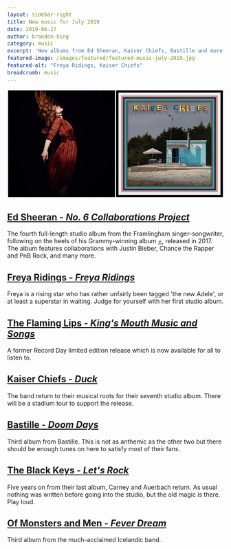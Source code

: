 ```yaml
---
layout: sidebar-right
title: New music for July 2019
date: 2019-06-27
author: brandon-king
category: music
excerpt: 'New albums from Ed Sheeran, Kaiser Chiefs, Bastille and more.'
featured-image: /images/featured/featured-music-july-2019.jpg
featured-alt: "Freya Ridings, Kaiser Chiefs"
breadcrumb: music
---
```


![Freya Ridings, Kaiser Chiefs](/images/featured/featured-music-july-2019.jpg)

## [Ed Sheeran - <cite>No. 6 Collaborations Project</cite>](https://suffolk.spydus.co.uk/cgi-bin/spydus.exe/ENQ/OPAC/BIBENQ?BRN=2616243)

The fourth full-length studio album from the Framlingham singer-songwriter, following on the heels of his Grammy-winning album [<cite>÷</cite>](https://suffolk.spydus.co.uk/cgi-bin/spydus.exe/ENQ/OPAC/BIBENQ?BRN=981783), released in 2017. The album features collaborations with Justin Bieber, Chance the Rapper and PnB Rock, and many more.

## [Freya Ridings - <cite>Freya Ridings</cite>](https://suffolk.spydus.co.uk/cgi-bin/spydus.exe/ENQ/OPAC/BIBENQ?BRN=2537220)

Freya is a rising star who has rather unfairly been tagged 'the new Adele', or at least a superstar in waiting. Judge for yourself with her first studio album.

## [The Flaming Lips - <cite>King's Mouth Music and Songs</cite>](https://suffolk.spydus.co.uk/cgi-bin/spydus.exe/ENQ/OPAC/BIBENQ?BRN=2600826)

A former Record Day limited edition release which is now available for all to listen to.

## [Kaiser Chiefs - <cite>Duck</cite>](https://suffolk.spydus.co.uk/cgi-bin/spydus.exe/ENQ/OPAC/BIBENQ?BRN=2619877)

The band return to their musical roots for their seventh studio album. There will be a stadium tour to support the release.

## [Bastille - <cite>Doom Days</cite>](https://suffolk.spydus.co.uk/cgi-bin/spydus.exe/ENQ/OPAC/BIBENQ?BRN=2606392)

Third album from Bastille. This is not as anthemic as the other two but there should be enough tunes on here to satisfy most of their fans.

## [The Black Keys - <cite>Let's Rock</cite>](https://suffolk.spydus.co.uk/cgi-bin/spydus.exe/ENQ/OPAC/BIBENQ?BRN=2602026)

Five years on from their last album, Carney and Auerbach return. As usual nothing was written before going into the studio, but the old magic is there. Play loud.

## [Of Monsters and Men - <cite>Fever Dream</cite>](https://suffolk.spydus.co.uk/cgi-bin/spydus.exe/ENQ/OPAC/BIBENQ?BRN=2610156)

Third album from the much-acclaimed Icelandic band.
